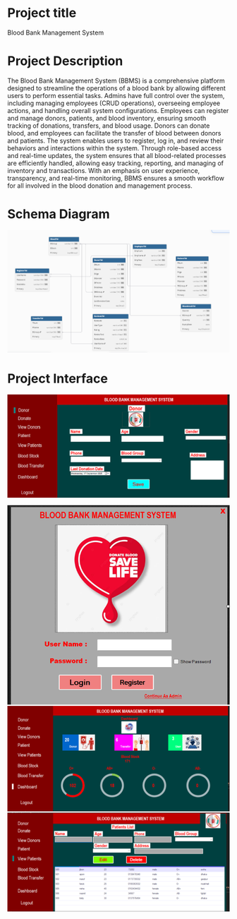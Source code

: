 # Project title
Blood Bank Management System
# Project Description
The Blood Bank Management System (BBMS) is a comprehensive platform designed to streamline the operations of a blood bank by allowing different users to perform essential tasks. Admins have full control over the system, including managing employees (CRUD operations), overseeing employee actions, and handling overall system configurations. Employees can register and manage donors, patients, and blood inventory, ensuring smooth tracking of donations, transfers, and blood usage. Donors can donate blood, and employees can facilitate the transfer of blood between donors and patients. The system enables users to register, log in, and review their behaviors and interactions within the system. Through role-based access and real-time updates, the system ensures that all blood-related processes are efficiently handled, allowing easy tracking, reporting, and managing of inventory and transactions. With an emphasis on user experience, transparency, and real-time monitoring, BBMS ensures a smooth workflow for all involved in the blood donation and management process. 

# Schema Diagram
![image_alt](https://github.com/ShahParanJibon/BLOOD_MANAGEMENT_SYSTEM/blob/bb0cb15100bbfaf9b0c418020f1ab3ad95fe8b1b/Screenshot%202025-09-17%20223337.png)

# Project Interface
![image_alt](https://github.com/ShahParanJibon/BLOOD_MANAGEMENT_SYSTEM/blob/f6026ca08a0c0e14feb93597aef641f9c7564347/Screenshot%202025-09-17%20213158.png)

![image_alt](https://github.com/ShahParanJibon/BLOOD_MANAGEMENT_SYSTEM/blob/2a49190b6d6a593d03865d90c379d86370598551/Screenshot%202025-09-17%20212710.png)
![image_alt](https://github.com/ShahParanJibon/BLOOD_MANAGEMENT_SYSTEM/blob/c17b23436546e72538359e827840e9cd9d3a9fc4/Screenshot%202025-09-17%20195324.png)
![image_alt](https://github.com/ShahParanJibon/BLOOD_MANAGEMENT_SYSTEM/blob/46e9078560ddd25e2223a5af42b1478ee5d71892/Screenshot%202025-09-17%20195233.png)
